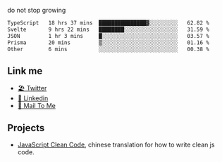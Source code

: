 do not stop growing


<!--START_SECTION:waka-->

```txt
TypeScript   18 hrs 37 mins  ███████████████▓░░░░░░░░░   62.82 %
Svelte       9 hrs 22 mins   ████████░░░░░░░░░░░░░░░░░   31.59 %
JSON         1 hr 3 mins     █░░░░░░░░░░░░░░░░░░░░░░░░   03.57 %
Prisma       20 mins         ▒░░░░░░░░░░░░░░░░░░░░░░░░   01.16 %
Other        6 mins          ░░░░░░░░░░░░░░░░░░░░░░░░░   00.38 %
```

<!--END_SECTION:waka-->

## Link me

- [🏖️ Twitter](https://twitter.com/yuetong3yu)
- [🧳 Linkedin](https://www.linkedin.com/in/yuetong3yu)
- [📧 Mail To Me](mailto:yuetong3yu@gmail.com)


## Projects 

- [JavaScript Clean Code](https://js-clean-code-cn.vercel.app/), chinese translation for how to write clean js code.
